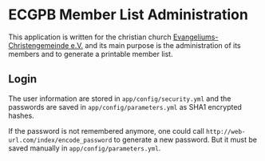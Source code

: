 ECGPB Member List Administration
================================

This application is written for the christian church
[Evangeliums-Christengemeinde e.V.](http://www.ecgpb.de) and its main purpose
is the administration of its members and to generate a printable member list.


Login
-----

The user information are stored in `app/config/security.yml` and the passwords
are saved in `app/config/parameters.yml` as SHA1 encrypted hashes.

If the password is not remembered anymore, one could call `http://web-url.com/index/encode_password`
to generate a new password. But it must be saved manually in `app/config/parameters.yml`.